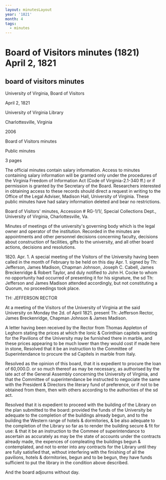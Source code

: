 ```yaml
---
layout: minutesLayout
year: '1821'
month: 4
tags:
  - minutes
---
```

Board of Visitors minutes (1821) April 2, 1821
==============================================

board of visitors minutes
-------------------------

University of Virginia, Board of Visitors

April 2, 1821

University of Virginia Library

Charlottesville, Virginia

2006

Board of Visitors minutes

Public minutes

3 pages

The official minutes contain salary information. Access to minutes containing salary information will be granted only under the procedures of the Virginia Freedom of Information Act (Code of Virginia-2.1-340 ff.) or if permission is granted by the Secretary of the Board. Researchers interested in obtaining access to these records should direct a request in writing to the Office of the Legal Adviser, Madison Hall, University of Virginia. These public minutes have had salary information deleted and bear no restrictions.

Board of Visitors' minutes, Accession # RG-1/1/, Special Collections Dept., University of Virginia, Charlottesville, Va.

Minutes of meetings of the university's governing body which is the legal owner and operator of the institution. Recorded in the minutes are appointments and other personnel decisions concerning faculty, decisions about construction of facilities, gifts to the university, and all other board actions, decisions and resolutions.

1820\. Apr. 1. A special meeting of the Visitors of the University having been called in the month of February to be held on this day Apr. 1. signed by Th: Jefferson, James Madison, Chapman Johnson, Joseph C. Cabell, James Breckenridge & Robert Taylor, and duly notified to John H. Cocke to whom no opportunity had occurred of presenting it for his signature, the sd Th: Jefferson and James Madison attended accordingly, but not constituting a Quorum, no proceedings took place.

TH: JEFFERSON RECTOR

At a meeting of the Visitors of the University of Virginia at the said University on Monday the 2d. of April 1821. present Th: Jefferson Rector, James Breckenridge, Chapman Johnson & James Madison.

A letter having been received by the Rector from Thomas Appleton of Leghorn stating the prices at which the Ionic & Corinthian capitels wanting for the Pavilions of the University may be furnished there in marble, and these prices appearing to be much lower than they would cost if made here in stone, Resolved that it be an instruction to the Committee of Superintendance to procure the sd Capitels in marble from Italy.

Resolved as the opinion of this board, that it is expedient to procure the loan of 60,000.D. or so much thereof as may be necessary, as authorised by the late act of the General Assembly concerning the University of Virginia, and that the Committee of superintendance be instructed to negociate the same with the President & Directors the literary fund of preference, or if not to be obtained from them, then with others according to the authorities of the sd act.

Resolved that it is expedient to proceed with the building of the Library on the plan submitted to the board: provided the funds of the University be adequate to the completion of the buildings already begun, and to the building the Western range of hotels & dormitories, & be also adequate to the completion of the Library so far as to render the building secure & fit for use: & that it be an instruction to the Commee of superintendance to ascertain as accurately as may be the state of accounts under the contracts already made, the expences of compleating the buildings begun & contemplated, and not to enter into any contracts for the Library until they are fully satisfied that, without interfering with the finishing of all the pavilions, hotels & dormitories, begun and to be begun, they have funds sufficient to put the library in the condition above described.

And the board adjourns without day.
